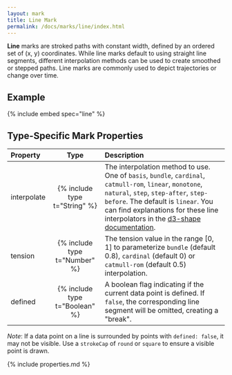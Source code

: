 ```yaml
---
layout: mark
title: Line Mark
permalink: /docs/marks/line/index.html
---
```


**Line** marks are stroked paths with constant width, defined by an ordered set of (x, y) coordinates. While line marks default to using straight line segments, different interpolation methods can be used to create smoothed or stepped paths. Line marks are commonly used to depict trajectories or change over time.

## Example

{% include embed spec="line" %}

## Type-Specific Mark Properties

| Property            | Type                           | Description   |
| :------------------ | :----------------------------: | :------------ |
| interpolate         | {% include type t="String" %}  | The interpolation method to use. One of `basis`, `bundle`, `cardinal`, `catmull-rom`, `linear`, `monotone`, `natural`, `step`, `step-after`, `step-before`. The default is `linear`. You can find explanations for these line interpolators in the [d3-shape documentation](https://github.com/d3/d3-shape/blob/master/README.md#curves). |
| tension             | {% include type t="Number" %}  | The tension value in the range [0, 1] to parameterize `bundle` (default 0.8), `cardinal` (default 0) or `catmull-rom` (default 0.5) interpolation. |
| defined             | {% include type t="Boolean" %} | A boolean flag indicating if the current data point is defined. If `false`, the corresponding line segment will be omitted, creating a "break". |

_Note_: If a data point on a line is surrounded by points with `defined: false`, it may not be visible. Use a `strokeCap` of `round` or `square` to ensure a visible point is drawn.

{% include properties.md %}
